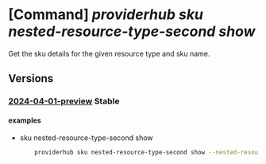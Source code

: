 # [Command] _providerhub sku nested-resource-type-second show_

Get the sku details for the given resource type and sku name.

## Versions

### [2024-04-01-preview](/Resources/mgmt-plane/L3N1YnNjcmlwdGlvbnMve30vcHJvdmlkZXJzL21pY3Jvc29mdC5wcm92aWRlcmh1Yi9wcm92aWRlcnJlZ2lzdHJhdGlvbnMve30vcmVzb3VyY2V0eXBlcmVnaXN0cmF0aW9ucy97fS9yZXNvdXJjZXR5cGVyZWdpc3RyYXRpb25zL3t9L3Jlc291cmNldHlwZXJlZ2lzdHJhdGlvbnMve30vc2t1cy97fQ==/2024-04-01-preview.xml) **Stable**

<!-- mgmt-plane /subscriptions/{}/providers/microsoft.providerhub/providerregistrations/{}/resourcetyperegistrations/{}/resourcetyperegistrations/{}/resourcetyperegistrations/{}/skus/{} 2024-04-01-preview -->

#### examples

- sku nested-resource-type-second show
    ```bash
        providerhub sku nested-resource-type-second show --nested-resource-type-first "nestedResourceTypeFirst" --nested-resource-type-second "nestedResourceTypeSecond" --provider-namespace "{providerNamespace}" --resource-type "{resourceType}" --sku "{skuName}"
    ```
